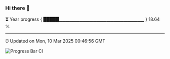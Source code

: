 ### Hi there 👋

⏳ Year progress { █████▁▁▁▁▁▁▁▁▁▁▁▁▁▁▁▁▁▁▁▁▁▁▁▁▁ } 18.64 %

---

⏰ Updated on Mon, 10 Mar 2025 00:46:56 GMT

![Progress Bar CI](https://github.com/code-lakshay/GitHub-Actions-Demo/workflows/Progress%20Bar%20CI/badge.svg)

